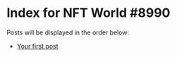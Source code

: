 # Index for NFT World #8990
Posts will be displayed in the order below:

- [Your first post](./001-first.md)

